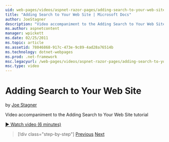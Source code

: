 ```yaml
---
uid: web-pages/videos/aspnet-razor-pages/adding-search-to-your-web-site
title: "Adding Search to Your Web Site | Microsoft Docs"
author: JoeStagner
description: "Video accompaniment to the Adding Search to Your Web Site tutorial"
ms.author: aspnetcontent
manager: wpickett
ms.date: 02/25/2011
ms.topic: article
ms.assetid: 78046868-917c-473e-9c89-4ad28a76514b
ms.technology: dotnet-webpages
ms.prod: .net-framework
msc.legacyurl: /web-pages/videos/aspnet-razor-pages/adding-search-to-your-web-site
msc.type: video
---
```

Adding Search to Your Web Site
====================
by [Joe Stagner](https://github.com/JoeStagner)

Video accompaniment to the Adding Search to Your Web Site tutorial

[&#9654; Watch video (6 minutes)](https://channel9.msdn.com/Blogs/ASP-NET-Site-Videos/adding-search-to-your-web-site)

>[!div class="step-by-step"]
[Previous](adding-email-to-your-web-site.md)
[Next](adding-social-networking-to-your-website.md)

